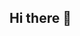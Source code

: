 ## Hi there 👋

<!--
**freakyfinds/freakyfinds** is a ✨ _special_ ✨ repository because its `README.md` (this file) appears on your GitHub profile.

Here are some ideas to get you started:

- 🔭 I’m currently working on Creating Websites and Web Buisness
- 🌱 I’m currently learning ...web design and development 
- 👯 I’m looking to collaborate on ...web design 
- 🤔 I’m looking for help with ...business building and marketing 
- 💬 Ask me about ...how I can help your business grow 
- 📫 How to reach me: ...freaky_finds@icloud.com
- 😄 Pronouns: ...Destiny 
- ⚡ Fun fact: ...my adhd is the worst 
-->
